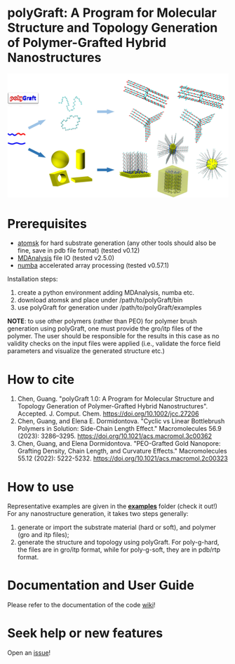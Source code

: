# polyGraft: A Program for Molecular Structure and Topology Generation of Polymer-Grafted Hybrid Nanostructures

<img src="polyGraft.jpg" alt="drawing" width="600"/>

# Prerequisites
- [atomsk](https://atomsk.univ-lille.fr/) for hard substrate generation (any other tools should also be fine, save in pdb file format) (tested v0.12)
- [MDAnalysis](https://www.mdanalysis.org/) file IO (tested v2.5.0)
- [numba](https://numba.pydata.org/) accelerated array processing (tested v0.57.1)

Installation steps:
1. create a python environment adding MDAnalysis, numba etc.
2. download atomsk and place under /path/to/polyGraft/bin
3. use polyGraft for generation under /path/to/polyGraft/examples

**NOTE**: to use other polymers (rather than PEO) for polymer brush generation using polyGraft, one must provide the gro/itp files of the polymer. The user should be responsible for the results in this case as no validity checks on the input files were applied (i.e., validate the force field parameters and visualize the generated structure etc.)

# How to cite
1. Chen, Guang. "polyGraft 1.0: A Program for Molecular Structure and Topology Generation of Polymer-Grafted Hybrid Nanostructures". Accepted. J. Comput. Chem.  https://doi.org/10.1002/jcc.27206
2. Chen, Guang, and Elena E. Dormidontova. "Cyclic vs Linear Bottlebrush Polymers in Solution: Side-Chain Length Effect." Macromolecules 56.9 (2023): 3286–3295. https://doi.org/10.1021/acs.macromol.3c00362
3. Chen, Guang, and Elena Dormidontova. "PEO-Grafted Gold Nanopore: Grafting Density, Chain Length, and Curvature Effects." Macromolecules 55.12 (2022): 5222-5232. https://doi.org/10.1021/acs.macromol.2c00323

# How to use
Representative examples are given in the [**examples**](https://github.com/nanogchen/polyGraft/tree/main/examples) folder (check it out!) For any nanostructure generation, it takes two steps generally:
1. generate or import the substrate material (hard or soft), and polymer (gro and itp files);
2. generate the structure and topology using polyGraft. For poly-g-hard, the files are in gro/itp format, while for poly-g-soft, they are in pdb/rtp format.

# Documentation and User Guide
Please refer to the documentation of the code [wiki](https://github.com/nanogchen/polyGraft/wiki)!

# Seek help or new features
Open an [issue](https://github.com/nanogchen/polyGraft/issues)!
